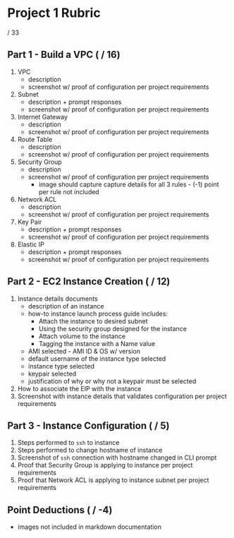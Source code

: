 # Project 1 Rubric

/ 33

## Part 1 - Build a VPC ( / 16)

1. VPC
   - description
   - screenshot w/ proof of configuration per project requirements
2. Subnet 
   - description + prompt responses
   - screenshot w/ proof of configuration per project requirements
3. Internet Gateway 
   - description
   - screenshot w/ proof of configuration per project requirements
4. Route Table 
   - description
   - screenshot w/ proof of configuration per project requirements
5. Security Group 
   - description
   - screenshot w/ proof of configuration per project requirements
      - image should capture capture details for all 3 rules - (-1) point per rule not included
6. Network ACL 
   - description
   - screenshot w/ proof of configuration per project requirements
7. Key Pair 
   - description + prompt responses
   - screenshot w/ proof of configuration per project requirements
8. Elastic IP 
   - description + prompt responses
   - screenshot w/ proof of configuration per project requirements

## Part 2 - EC2 Instance Creation ( / 12)

1. Instance details documents
   - description of an instance
   - how-to instance launch process guide includes:
      - Attach the instance to desired subnet
      - Using the security group designed for the instance
      - Attach volume to the instance
      - Tagging the instance with a Name value
   - AMI selected - AMI ID & OS w/ version
   - default username of the instance type selected
   - instance type selected 
   - keypair selected
   - justification of why or why not a keypair must be selected
2. How to associate the EIP with the instance
3. Screenshot with instance details that validates configuration per project requirements

## Part 3 - Instance Configuration ( / 5)

1. Steps performed to `ssh` to instance
2. Steps performed to change hostname of instance
3. Screenshot of `ssh` connection with hostname changed in CLI prompt
4. Proof that Security Group is applying to instance per project requirements
5. Proof that Network ACL is applying to instance subnet per project requirements

## Point Deductions ( / -4)

- images not included in markdown documentation
